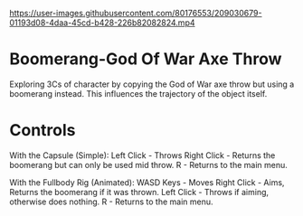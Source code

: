 

https://user-images.githubusercontent.com/80176553/209030679-01193d08-4daa-45cd-b428-226b82082824.mp4

# Boomerang-God Of War Axe Throw
 Exploring 3Cs of character by copying the God of War axe throw but using a boomerang instead. This influences the trajectory of the object itself.

# Controls
With the Capsule (Simple):
Left Click - Throws
Right Click - Returns the boomerang but can only be used mid throw.
R - Returns to the main menu.

With the Fullbody Rig (Animated):
WASD Keys - Moves
Right Click - Aims, Returns the boomerang if it was thrown.
Left Click - Throws if aiming, otherwise does nothing.
R - Returns to the main menu.
